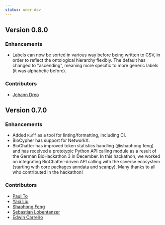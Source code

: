 ```yaml
---
status: uner-dev
---
```


## Version 0.8.0

### Enhancements
- Labels can now be sorted in various way before being written to CSV, in order to reflect the ontological hierarchy flexibly. The default has changed to "ascending", meaning more specific to more generic labels (it was alphabetic before).

### Contributors
- [Johann Dreo](https://github.com/jdreo)

## Version 0.7.0

### Enhancements
- Added `Ruff` as a tool for linting/formatting, including CI.
- BioCypher has support for NetworkX.
- BioChatter has improved token statistics handling (@shaohong feng) and has received a prototypic Python API calling module as a result of the German BioHackathon 3 in December. In this hackathon, we worked on integrating BioChatter-driven API calling with the scverse ecosystem (starting with core packages anndata and scanpy). Many thanks to all who contributed in the hackathon!

### Contributors
- [Paul To](https://github.com/kpto)
- [Yaxi Liu](https://github.com/ryxx0811)
- [Shaohong Feng](https://github.com/fengsh27)
- [Sebastian Lobentanzer](https://github.com/slobentanzer)
- [Edwin Carreño](https://github.com/ecarrenolozano)
